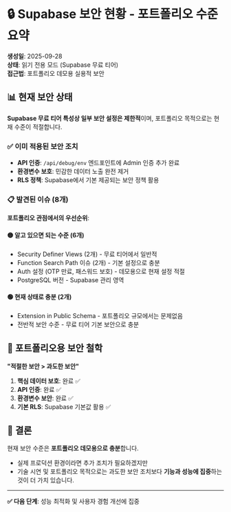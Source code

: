 # 🔒 Supabase 보안 현황 - 포트폴리오 수준 요약

**생성일**: 2025-09-28  
**상태**: 읽기 전용 모드 (Supabase 무료 티어)  
**접근법**: 포트폴리오 데모용 실용적 보안

## 📊 현재 보안 상태

**Supabase 무료 티어 특성상 일부 보안 설정은 제한적**이며, 포트폴리오 목적으로는 현재 수준이 적절합니다.

### ✅ 이미 적용된 보안 조치
- **API 인증**: `/api/debug/env` 엔드포인트에 Admin 인증 추가 완료
- **환경변수 보호**: 민감한 데이터 노출 완전 제거
- **RLS 정책**: Supabase에서 기본 제공되는 보안 정책 활용

### 📋 발견된 이슈 (8개)

**포트폴리오 관점에서의 우선순위**:

#### 🟡 알고 있으면 되는 수준 (6개)
- Security Definer Views (2개) - 무료 티어에서 일반적
- Function Search Path 이슈 (2개) - 기본 설정으로 충분
- Auth 설정 (OTP 만료, 패스워드 보호) - 데모용으로 현재 설정 적절
- PostgreSQL 버전 - Supabase 관리 영역

#### 🟢 현재 상태로 충분 (2개)
- Extension in Public Schema - 포트폴리오 규모에서는 문제없음
- 전반적 보안 수준 - 무료 티어 기본 보안으로 충분

## 🎯 포트폴리오용 보안 철학

**"적절한 보안 > 과도한 보안"**

1. **핵심 데이터 보호**: 완료 ✅
2. **API 인증**: 완료 ✅  
3. **환경변수 보안**: 완료 ✅
4. **기본 RLS**: Supabase 기본값 활용 ✅

## 💭 결론

현재 보안 수준은 **포트폴리오 데모용으로 충분**합니다. 
- 실제 프로덕션 환경이라면 추가 조치가 필요하겠지만
- 기술 시연 및 포트폴리오 목적으로는 과도한 보안 조치보다 **기능과 성능에 집중**하는 것이 더 가치 있습니다.

---

**✅ 다음 단계**: 성능 최적화 및 사용자 경험 개선에 집중